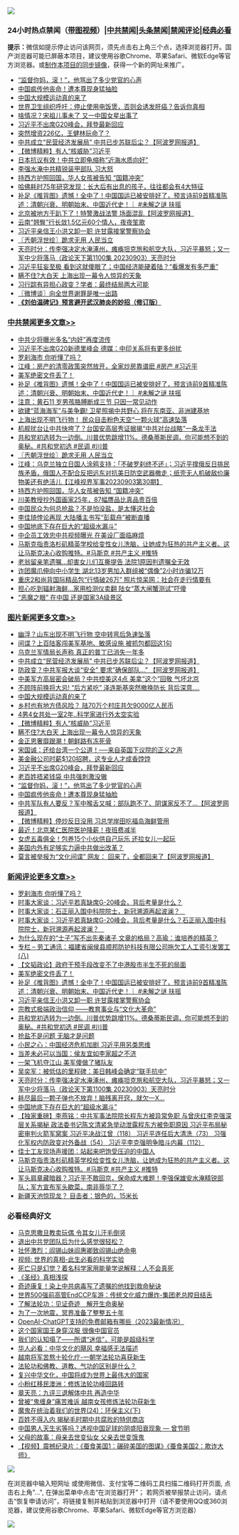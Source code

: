 ![](https://raw.githubusercontent.com/jsvpn/jsproxy/dev/64photo/fqnews-qr.jpg)

<div id="tt">
<h3>24小时热点禁闻（<a href="https://391091.xyz" target="_blank">带图视频</a>）|<a href="#%E4%B8%AD%E5%85%B1%E7%A6%81%E9%97%BB%E6%9B%B4%E5%A4%9A%E6%96%87%E7%AB%A0">中共禁闻</a>|<a href="#%E5%9B%BE%E7%89%87%E6%96%B0%E9%97%BB%E6%9B%B4%E5%A4%9A%E6%96%87%E7%AB%A0">头条禁闻</a>|<a href="#%E6%96%B0%E9%97%BB%E8%AF%84%E8%AE%BA%E6%9B%B4%E5%A4%9A%E6%96%87%E7%AB%A0">禁闻评论|<a href="#%E5%BF%85%E7%9C%8B%E7%BB%8F%E5%85%B8%E5%A5%BD%E6%96%87">经典必看</a></h3>
<div><b>提示：</b>微信如提示停止访问该网页，须先点击右上角三个点，选择浏览器打开。国产浏览器可能已屏蔽本项目，建议使用谷歌Chrome、苹果Safari、微软Edge等官方浏览器。或<a href="%E5%88%B6%E4%BD%9Cgit%E7%A6%81%E9%97%BB%E9%95%9C%E5%83%8F.md">制作本项目的同步镜像</a>，获得一个新的网址来推广。</div>
<ul>

<li><a href="/topimagenews/20230904/1929046.md">“监督你妈，滚！”，他骂出了多少党官的心声</a></li>
<li><a href="/topimagenews/20230904/1929045.md">中国疯传他丧命！遭本尊现身猛抽脸</a></li>
<li><a href="/topimagenews/20230904/1929180.md">中国大规模运动真的来了</a></li>
<li><a href="/lifebaike/20230904/1929088.md">世界卫生组织呼吁：停止使用电饭煲，否则会诱发肝癌？告诉你真相</a></li>
<li><a href="/baitai/20230904/1929044.md">啥情况？宋祖儿事未了 又一中国女星出事了</a></li>
<li><a href="/topimagenews/20230904/1929100.md">习近平不出席G20峰会，拜登最新回应</a></li>
<li><a href="/finance/20230904/1929052.md">突然增资226亿，王健林玩命了？</a></li>
<li><a href="/topimagenews/20230904/1929248.md">中共成立“民营经济发展局” 中共已步苏联后尘？【阿波罗网报道】</a></li>
<li><a href="/topimagenews/20230904/1929147.md">【微博精粹】有人“核威胁”习近平</a></li>
<li><a href="/ccpdope/20230904/1929043.md">日本抗议有效！中共立即龟缩称“近海水质向好”</a></li>
<li><a href="/ccpdope/20230904/1929168.md">李强水淹中共精锐装甲部队 习大怒</a></li>
<li><a href="/cbnews/20230904/1929102.md">持西方护照回国，华人女孩被告知 “国籍冲突”</a></li>
<li><a href="/lifebaike/20230904/1929252.md">哈佛耗时75年研究发现：长大后有出息的孩子，往往都会有4大特征</a></li>
<li><a href="/comments/20230904/1929302.md">补足《推背图》遗憾！全中了！中国国运已被安排好了，预言诗前9首精准陈述：清朝兴衰、明朝始末、中国近代史！｜ #未解之谜 扶摇</a></li>
<li><a href="/cnnews/20230904/1929178.md">北京被地方干趴下了！特警激战法警 场面混乱【阿波罗网报道】</a></li>
<li><a href="/cnnews/20230904/1929095.md">云南“翘臀”行长敛1.5亿元60个情人，夜夜笙歌</a></li>
<li><a href="/comments/20230904/1929257.md">习近平亲信王小洪又卸一职 许甘露接掌警察协会</a></li>
<li><a href="/cbnews/20230904/1929156.md">〖兲朝浮世绘〗跪求无用 人民当立</a></li>
<li><a href="/comments/20230904/1929099.md">天亮时分：传李强决定水淹涿州，瘫痪坦克旅和航空大队，习近平暴怒；又一军中少将落马（政论天下第1100集 20230903）天亮时分</a></li>
<li><a href="/cnnews/20230904/1929165.md">习近平狂妄至极 看到这就傻眼了；中国经济能硬着陆？“看爆发有多严重”</a></li>
<li><a href="/topimagenews/20230904/1929146.md">瞒不住?大白天 上海出现一幕令人惊异的天象</a></li>
<li><a href="/baitai/20230904/1929309.md">习行踪有异担心政变？学者：最终结局两大可能</a></li>
<li><a href="/ssgc/20230904/1929128.md">〖微博谈〗向全世界谢罪是唯一出路</a></li>
<li><b><a href="/comments/20200207/1272816.md" target="_blank">《刘伯温碑记》预言避开武汉肺炎的妙招（修订版）</a></b></li>
</ul>
</div>

<div class="catlist">
<h3><a href="/cbnews/" target="_blank">中共禁闻</a><span><a href="/cbnews/" target="_blank" rel="nofollow">更多文章>></a></span></h3>
<ul>
<li><a href="/cbnews/20230905/1929398.md" target="_blank">中共少将曝光多名“内奸”再度流传</a></li>
<li><a href="/cbnews/20230905/1929377.md" target="_blank">习近平不出席G20新德里峰会 德媒：中印关系将有更多纷扰</a></li>
<li><a href="/comments/20230905/1929363.md" target="_blank">罗刹海市 你听懂了吗？</a></li>
<li><a href="/cbnews/20230905/1929360.md" target="_blank">江峰：房产的清零政策突然放开，全家炒房靠谱麽 #房产 #习近平</a></li>
<li><a href="/comments/20230904/1929303.md" target="_blank">美军绝密文件丢了！</a></li>
<li><a href="/comments/20230904/1929302.md" target="_blank">补足《推背图》遗憾！全中了！中国国运已被安排好了，预言诗前9首精准陈述：清朝兴衰、明朝始末、中国近代史！｜ #未解之谜 扶摇</a></li>
<li><a href="/cbnews/20230904/1929249.md" target="_blank">注意：黄石11 岁男孩胳膊断成三节 只因一常见动作</a></li>
<li><a href="/cbnews/20230904/1929241.md" target="_blank">欲建“蓝海海军”与美争霸! 卫星照揭中共野心 将在东南亚、非洲建基地</a></li>
<li><a href="/cbnews/20230904/1929240.md" target="_blank">上海出现不明飞行物！ 民众目击粉色天空“一颗火球”高速坠落</a></li>
<li><a href="/cbnews/20230904/1929232.md" target="_blank">机舰扰台让中共快垮了？台国安高层秀证据揭“中共对台战略”一条龙手法</a></li>
<li><a href="/comments/20230904/1929210.md" target="_blank">共和党初选转为一边倒。川普优势跳增11%。德桑蒂斯民调，你可能想不到的奥秘。#共和党初选 #民调 #川普</a></li>
<li><a href="/cbnews/20230904/1929156.md" target="_blank">〖兲朝浮世绘〗跪求无用 人民当立</a></li>
<li><a href="/cbnews/20230904/1929144.md" target="_blank">江峰：乌克兰独立日国人涂鸦支持：「不破罗刹终不还」；习近平撑俄反日挑民族矛盾，俄国人不配合反把远东对抗美日防空武器撤走；纸壳无人机破敌价廉物美还有绝活儿【江峰视界军事20230903第30期】</a></li>
<li><a href="/cbnews/20230904/1929102.md" target="_blank">持西方护照回国，华人女孩被告知 “国籍冲突”</a></li>
<li><a href="/cbnews/20230904/1929101.md" target="_blank">川美教授抄外国画家25年，87幅赝品比真品贵百倍</a></li>
<li><a href="/cbnews/20230904/1929076.md" target="_blank">中国民众为何总抢盐？不是怕没盐，是太懂这社会</a></li>
<li><a href="/cbnews/20230904/1929015.md" target="_blank">李佳琦悖论再现 大陆播主书写“彭载舟”被断直播</a></li>
<li><a href="/comments/20230903/1929014.md" target="_blank">中国地底下存在巨大的“超级水漏斗”</a></li>
<li><a href="/cbnews/20230903/1928996.md" target="_blank">中企员工效忠中共视频曝光 在美设厂面临麻烦</a></li>
<li><a href="/comments/20230903/1928971.md" target="_blank">马斯克指责洛杉矶精英学校给变性女儿洗脑，让她成为狂热的共产主义者。这让马斯克决心收购推特。#马斯克 #共产主义 #推特</a></li>
<li><a href="/cbnews/20230903/1928949.md" target="_blank">老翁留亲笔遗嘱…却害女儿们互撕提告 法院1原因判遗嘱全无效</a></li>
<li><a href="/cbnews/20230903/1928948.md" target="_blank">诈团魔爪伸向中小学生 湖北13岁男加入群组被“偶像”2小时诈骗12万</a></li>
<li><a href="/cbnews/20230903/1928915.md" target="_blank">重庆2和尚背国际精品包“行情破26万” 照片惊呆网：社会在走行情要有</a></li>
<li><a href="/cbnews/20230903/1928862.md" target="_blank">担心吃到辐射海鲜…家用检测仪卖翻 陆女“蒸大闸蟹测试”吓傻</a></li>
<li><a href="/cbnews/20230903/1928842.md" target="_blank">“恶魔之眼” 在中国 还是国家3A级景区</a></li>

</ul>
</div>
<div class="catlist">
<h3><a href="/topimagenews/" target="_blank">图片新闻</a><span><a href="/topimagenews/" target="_blank" rel="nofollow">更多文章>></a></span></h3>
<ul>
<li><a href="/topimagenews/20230905/1929376.md" target="_blank">幽浮？山东出现不明飞行物 空中转弯后急速坠落</a></li>
<li><a href="/topimagenews/20230905/1929362.md" target="_blank">间谍？上百陆客闯美军基地、敏感设施 被抓包都回这1句</a></li>
<li><a href="/topimagenews/20230905/1929361.md" target="_blank">乌克兰军情局长声称 真正的普丁已消失一年多</a></li>
<li><a href="/topimagenews/20230904/1929248.md" target="_blank">中共成立“民营经济发展局” 中共已步苏联后尘？【阿波罗网报道】</a></li>
<li><a href="/topimagenews/20230904/1929247.md" target="_blank">防政变？中共军报大谈“安全” 要求&#8221;确保部队&#8230;” 【阿波罗网报道】</a></li>
<li><a href="/topimagenews/20230904/1929225.md" target="_blank">中美军方高层密会破局？中共控美这4点 美拿“这个”回敬 气坏北京</a></li>
<li><a href="/topimagenews/20230904/1929215.md" target="_blank">不顾阵前换将大忌! “后方紧吃” 泽连斯基突然撤换防长 背后深意….</a></li>
<li><a href="/topimagenews/20230904/1929180.md" target="_blank">中国大规模运动真的来了</a></li>
<li><a href="/topimagenews/20230904/1929179.md" target="_blank">乡村也有地方债风险？ 陆70万个村庄共欠9000亿人民币</a></li>
<li><a href="/topimagenews/20230904/1929171.md" target="_blank">4男4女共处一室2年..科学家进行外太空实验</a></li>
<li><a href="/topimagenews/20230904/1929147.md" target="_blank">【微博精粹】有人“核威胁”习近平</a></li>
<li><a href="/topimagenews/20230904/1929146.md" target="_blank">瞒不住?大白天 上海出现一幕令人惊异的天象</a></li>
<li><a href="/topimagenews/20230904/1929145.md" target="_blank">金正恩奢靡跟潮！朝鲜路有冻死骨</a></li>
<li><a href="/topimagenews/20230904/1929117.md" target="_blank">宋国诚：还给台湾一个公道！──来自英国下议院的正义之声</a></li>
<li><a href="/topimagenews/20230904/1929116.md" target="_blank">美金融公司时薪$120招聘，这专业人才成香饽饽</a></li>
<li><a href="/topimagenews/20230904/1929100.md" target="_blank">习近平不出席G20峰会，拜登最新回应</a></li>
<li><a href="/topimagenews/20230904/1929075.md" target="_blank">老百姓捂紧钱袋 中共强刺激没辙</a></li>
<li><a href="/topimagenews/20230904/1929046.md" target="_blank">“监督你妈，滚！”，他骂出了多少党官的心声</a></li>
<li><a href="/topimagenews/20230904/1929045.md" target="_blank">中国疯传他丧命！遭本尊现身猛抽脸</a></li>
<li><a href="/topimagenews/20230903/1928947.md" target="_blank">中共军队有人要反？军中喉舌又喊：部队跑不了、阴谋家反不了&#8230;【阿波罗网报道】</a></li>
<li><a href="/topimagenews/20230903/1928841.md" target="_blank">【微博精粹】停炒反日没用 习总学岸田吃福岛海鲜管用</a></li>
<li><a href="/topimagenews/20230903/1928756.md" target="_blank">最近！北京某仁医院医护降薪！夜班费减半</a></li>
<li><a href="/topimagenews/20230903/1928741.md" target="_blank">女虎五毒俱全！包养15个小伙供自己玩乐 还拉女儿一起玩</a></li>
<li><a href="/topimagenews/20230903/1928740.md" target="_blank">美国内外有足够实力逼中共做出改革？</a></li>
<li><a href="/topimagenews/20230902/1928576.md" target="_blank">莫言被举报为“文化间谍” 网友： 回来了，全都回来了【阿波罗网报道】</a></li>

</ul>
</div>
<div class="catlist">
<h3><a href="/comments/" target="_blank">新闻评论</a><span><a href="/comments/" target="_blank" rel="nofollow">更多文章>></a></span></h3>
<ul>
<li><a href="/comments/20230905/1929363.md" target="_blank">罗刹海市 你听懂了吗？</a></li>
<li><a href="/comments/20230905/1929358.md" target="_blank">时事大家谈：习近平若真缺席G-20峰会，背后考量是什么？</a></li>
<li><a href="/comments/20230904/1929350.md" target="_blank">时事大家谈：石正丽入围中科院院士，新冠溯源再起波澜？&#160;&#160;&#160;</a></li>
<li><a href="/comments/20230904/1929349.md" target="_blank">时事大家谈：习近平若真缺席G-20峰会，背后考量是什么？石正丽入围中科院院士，新冠溯源再起波澜？&#160;&#160;&#160;</a></li>
<li><a href="/comments/20230904/1929335.md" target="_blank">为什么现在的“士子”写不出先秦诸子 文章的格局？高瑜：谁培养的精英？</a></li>
<li><a href="/comments/20230904/1929333.md" target="_blank">专栏 &#8211; 劳工通讯：福建省闽侯县顺邦防护科技有限公司拖欠工人工资引发罢工 (八)</a></li>
<li><a href="/comments/20230904/1929306.md" target="_blank">【文韬政论】政府干预手段改变不了中港股市半生不死的局面</a></li>
<li><a href="/comments/20230904/1929303.md" target="_blank">美军绝密文件丢了！</a></li>
<li><a href="/comments/20230904/1929302.md" target="_blank">补足《推背图》遗憾！全中了！中国国运已被安排好了，预言诗前9首精准陈述：清朝兴衰、明朝始末、中国近代史！｜ #未解之谜 扶摇</a></li>
<li><a href="/comments/20230904/1929257.md" target="_blank">习近平亲信王小洪又卸一职 许甘露接掌警察协会</a></li>
<li><a href="/comments/20230904/1929245.md" target="_blank">宗教式极端政治信仰 ——教育事业与“文化大革命”</a></li>
<li><a href="/comments/20230904/1929210.md" target="_blank">共和党初选转为一边倒。川普优势跳增11%。德桑蒂斯民调，你可能想不到的奥秘。#共和党初选 #民调 #川普</a></li>
<li><a href="/comments/20230904/1929122.md" target="_blank">抢盐不是问题 无脑才是问题</a></li>
<li><a href="/comments/20230904/1929121.md" target="_blank">小民之心：中国经济危机加剧 习近平用另类思维</a></li>
<li><a href="/comments/20230904/1929120.md" target="_blank">当差未必可以当国：侯友宜如李家超之不济</a></li>
<li><a href="/comments/20230904/1929108.md" target="_blank">一架飞机夺江山 美军傻做了猪队友</a></li>
<li><a href="/comments/20230904/1929107.md" target="_blank">吴奕军：被低估的里程碑：美日韩峰会确定“联手抗中”</a></li>
<li><a href="/comments/20230904/1929099.md" target="_blank">天亮时分：传李强决定水淹涿州，瘫痪坦克旅和航空大队，习近平暴怒；又一军中少将落马（政论天下第1100集 20230903）天亮时分</a></li>
<li><a href="/comments/20230904/1929085.md" target="_blank">耗尽最后一颗子弹也不放弃！脑残离开窍，就欠一X…</a></li>
<li><a href="/comments/20230903/1929014.md" target="_blank">中国地底下存在巨大的“超级水漏斗”</a></li>
<li><a href="/comments/20230903/1929010.md" target="_blank">【独家重磅】李燕铭：中共军事法院院长程东方被异常免职 与曾庆红李克强深层关系揭秘 政法委书记陈文清紧急举动泄露程东方被免职原因 习近平布局秘密审判火箭军窝案 习近平决战江曾（118） 习近平连任后大清洗（73） 习强化军权内防政变对外备战（54） 习近平李克强明争暗斗内幕（112）</a></li>
<li><a href="/comments/20230903/1929007.md" target="_blank">佳士工友现场声援团：站起来吧饱受压迫的中国人</a></li>
<li><a href="/comments/20230903/1928971.md" target="_blank">马斯克指责洛杉矶精英学校给变性女儿洗脑，让她成为狂热的共产主义者。这让马斯克决心收购推特。#马斯克 #共产主义 #推特</a></li>
<li><a href="/comments/20230903/1928970.md" target="_blank">军头肩章藏暗器？习近平不敢回京，保命成大难题！李强保雄安水淹精锐部队；军方宣布军头歇菜，南非辱华了？</a></li>
<li><a href="/comments/20230903/1928966.md" target="_blank">新疆天池惊现龙？ 目击者：银色的，15米长</a></li>

</ul>
</div>

<div class="catlist">
<h3>必看经典好文</h3>
<ul>
<li><a href="/lifebaike/20180921/1001202.md" target="_blank">马克思撒旦教卖玩偶 令其女儿汗毛倒竖</a></li>
<li><a href="/comments/20220806/1768236.md" target="_blank">退出中共党团队后为什么感觉很轻松？</a></li>
<li><a href="/cbnews/20200727/1366904.md" target="_blank">壮怀激烈：阎锡山妹阎惠卿致阎锡山绝命电</a></li>
<li><a href="/aomi/supernatural/20150313/374665.md" target="_blank">视频: 世界的真相-此生必看的科学实验</a></li>
<li><a href="/comments/20200704/1355375.md" target="_blank">死亡只是幻觉？着名科学家用能量学说解释：人不会真死</a></li>
<li><a href="/tculture/20201113/1430493.md" target="_blank">《圣经》真相浅探</a></li>
<li><a href="/topimagenews/20210131/1478453.md" target="_blank">奇迹康复！染上中共病毒写了遗嘱的他找到救命秘诀</a></li>
<li><a href="/comments/20220728/1764121.md" target="_blank">世界500强前高管EndCCP车游：传统文化威力爆炸-集团老总瞠目结舌</a></li>
<li><a href="/comments/20200307/1289968.md" target="_blank">了解法轮功：见证奇迹　解开生命奥秘</a></li>
<li><a href="/cbnews/20200309/948043.md" target="_blank">为了一次地震，冥界准备了整整五十年</a></li>
<li><a href="/comments/20230515/1884431.md" target="_blank">OpenAI-ChatGPT支持的免费邮箱有哪些（2023最新情况）</a></li>
<li><a href="/bannedvideo/20220606/1742248.md" target="_blank">这个国家国王身穿汉服 很像中国官员</a></li>
<li><a href="/sohnews/20161029/607205.md" target="_blank">我们的认知塌了——所谓“迷信”，可能是超级科学</a></li>
<li><a href="/comments/20220220/1694796.md" target="_blank">华人必看：中华文化的飓风 幸福感无法描述</a></li>
<li><a href="/comments/20200123/1263458.md" target="_blank">越南将军苦熬十轮化疗-一朝学法轮功喜获新生</a></li>
<li><a href="/comments/20220329/1711172.md" target="_blank">法轮功和佛教、道教、气功的区别是什么？</a></li>
<li><a href="/comments/20220924/485408.md" target="_blank">复兴中华文化，中国将成为世界上最伟大的国家</a></li>
<li><a href="/aomi/life/20210719/1589642.md" target="_blank">小粉红移民澳洲：修炼法轮功峰回路转</a></li>
<li><a href="/comments/20131119/1029445.md" target="_blank">章天亮：九评三退解体中共 再造中华</a></li>
<li><a href="/comments/20211125/1657403.md" target="_blank">曾被“鬼缠身”痛苦难诉 越南女孩修炼法轮功获新生</a></li>
<li><a href="/cbnews/20180907/994846.md" target="_blank">魔鬼在统治着我们的世界(24)：环保主义(下)</a></li>
<li><a href="/lifebaike/20200711/1358994.md" target="_blank">百姓不得入内 揭秘毛时期中共腐败的特供商店</a></li>
<li><a href="/comments/20220208/1689146.md" target="_blank">中国男人天生劣等吗？透视中国足球的阴盛阳衰现象 — 曾节明</a></li>
<li><a href="/cbnews/20210507/1541162.md" target="_blank">父母的故事：母亲去世变仙女 父亲去世变饿鬼</a></li>
<li><a href="/comments/20210123/1473011.md" target="_blank">【视频】震撼纪录片：《蚕食美国1：碾碎美国的图谋》《蚕食美国2：欺诈大师》</a></li>

</ul>
</div>

![](https://raw.githubusercontent.com/jsvpn/jsproxy/dev/64photo/fqnews-qr.jpg)

在浏览器中输入短网址 或使用微信、支付宝等二维码工具扫描二维码打开页面, 点击右上角"...", 在弹出菜单中点击“在浏览器打开”； 若网页被举报禁止访问，请点击“恢复申请访问”，将链接复制并粘贴到浏览器中打开（请不要使用QQ或360浏览器，建议使用谷歌Chrome、苹果Safari、微软Edge等官方浏览器）

![](https://raw.githubusercontent.com/jsvpn/jsproxy/dev/64photo/wx.jpg)